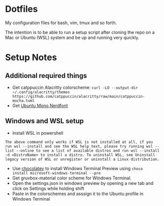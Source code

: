 # Dotfiles

My configuration files for bash, vim, tmux and so forth.

The intention is to be able to run  a setup script after cloning the repo on a Mac or Ubuntu (WSL) system and be up and running very quickly.

# Setup Notes

## Additional required things

* Get catppuccin Alacritty colorscheme: `curl -LO --output-dir ~/.config/alacritty/themes https://github.com/catppuccin/alacritty/raw/main/catppuccin-mocha.toml`
* Get [Ubuntu Mono Nerdfont](https://github.com/ryanoasis/nerd-fonts/releases/download/v3.1.1/UbuntuMono.zip)

## Windows and WSL setup

* Install WSL in powershell 

```
The above command only works if WSL is not installed at all, if you run wsl --install and see the WSL help text, please try running wsl --list --online to see a list of available distros and run wsl --install -d <DistroName> to install a distro. To uninstall WSL, see Uninstall legacy version of WSL or unregister or uninstall a Linux distribution.
```

* Use [chocolatey](https://chocolatey.org/install) to install Windows Terminal Preview using `choco install microsoft-windows-terminal --pre`
* Get gruvbox-material color scheme for Windows Terminal. 
* Open the settings.json in windows preview by opening a new tab and click on Settings while holding shift
* Paste in the colorschemes and asssign it to the Ubuntu profile in Windows Terminal
